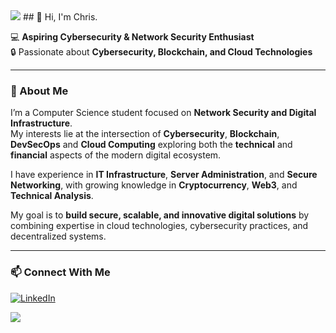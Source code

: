 <img src="https://encrypted-tbn0.gstatic.com/images?q=tbn:ANd9GcSb3fuflH47LAQHbtI0m79cif3ysL_v2PQLLQ&s"/>
## 👋 Hi, I'm Chris.

💻 **Aspiring Cybersecurity & Network Security Enthusiast**  
🔒 Passionate about **Cybersecurity, Blockchain, and Cloud Technologies**

---

### 🚀 About Me
I’m a Computer Science student focused on **Network Security and Digital Infrastructure**.  
My interests lie at the intersection of **Cybersecurity**, **Blockchain**, **DevSecOps** and **Cloud Computing** exploring both the **technical** and **financial** aspects of the modern digital ecosystem.

I have experience in **IT Infrastructure**, **Server Administration**, and **Secure Networking**, with growing knowledge in **Cryptocurrency**, **Web3**, and **Technical Analysis**.  

My goal is to **build secure, scalable, and innovative digital solutions** by combining expertise in cloud technologies, cybersecurity practices, and decentralized systems.

---

### 📫 Connect With Me
[![LinkedIn](https://img.shields.io/badge/LinkedIn-0077B5?style=for-the-badge&logo=linkedin&logoColor=white)](https://www.linkedin.com/in/christianjodiwisnuwardana/) 


<img src="[https://encrypted-tbn0.gstatic.com/images?q=tbn:ANd9GcSb3fuflH47LAQHbtI0m79cif3ysL_v2PQLLQ](https://i.makeagif.com/media/3-15-2021/xhf0FM.gif)&s"/>
